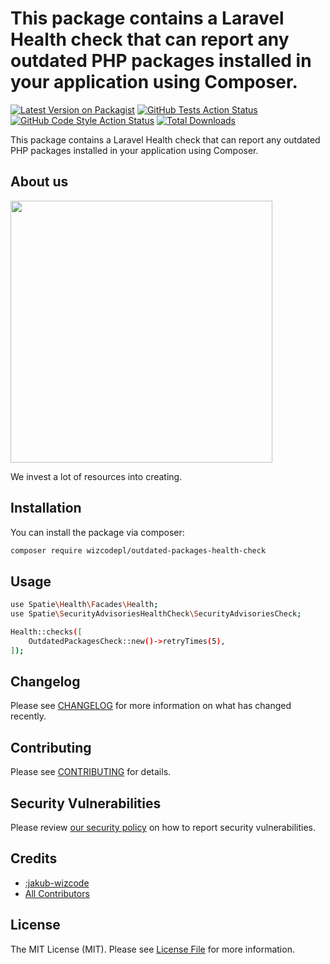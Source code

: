 # This package contains a Laravel Health check that can report any outdated PHP packages installed in your application using Composer.

[![Latest Version on Packagist](https://img.shields.io/packagist/v/:vendor_slug/:package_slug.svg?style=flat-square)](https://packagist.org/packages/:vendor_slug/:package_slug)
[![GitHub Tests Action Status](https://img.shields.io/github/actions/workflow/status/:vendor_slug/:package_slug/run-tests.yml?branch=main&label=tests&style=flat-square)](https://github.com/:vendor_slug/:package_slug/actions?query=workflow%3Arun-tests+branch%3Amain)
[![GitHub Code Style Action Status](https://img.shields.io/github/actions/workflow/status/:vendor_slug/:package_slug/fix-php-code-style-issues.yml?branch=main&label=code%20style&style=flat-square)](https://github.com/:vendor_slug/:package_slug/actions?query=workflow%3A"Fix+PHP+code+style+issues"+branch%3Amain)
[![Total Downloads](https://img.shields.io/packagist/dt/:vendor_slug/:package_slug.svg?style=flat-square)](https://packagist.org/packages/:vendor_slug/:package_slug)


This package contains a Laravel Health check that can report any outdated PHP packages installed in your application using Composer.

## About us

[<img src="https://github-ads.s3.eu-central-1.amazonaws.com/:package_name.jpg?t=1" width="419px" />](https://spatie.be/github-ad-click/:package_name)

We invest a lot of resources into creating.

## Installation

You can install the package via composer:

```bash
composer require wizcodepl/outdated-packages-health-check
```

## Usage

```bash
use Spatie\Health\Facades\Health;
use Spatie\SecurityAdvisoriesHealthCheck\SecurityAdvisoriesCheck;

Health::checks([
    OutdatedPackagesCheck::new()->retryTimes(5),
]);
```

## Changelog

Please see [CHANGELOG](CHANGELOG.md) for more information on what has changed recently.

## Contributing

Please see [CONTRIBUTING](CONTRIBUTING.md) for details.

## Security Vulnerabilities

Please review [our security policy](../../security/policy) on how to report security vulnerabilities.

## Credits

- [:jakub-wizcode](https://github.com/:jakub-wizcode)
- [All Contributors](../../contributors)

## License

The MIT License (MIT). Please see [License File](LICENSE.md) for more information.
